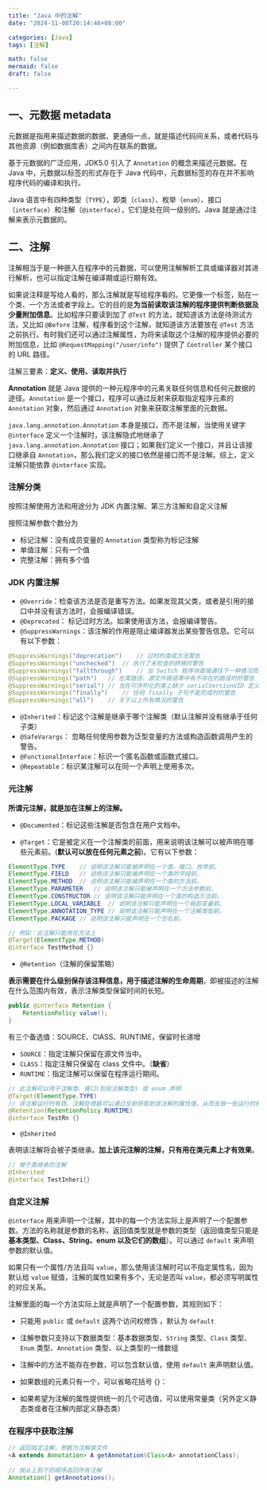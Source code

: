 ```yaml
---
title: "Java 中的注解"
date: "2024-11-08T20:14:46+08:00"

categories: [Java]
tags: [注解]

math: false
mermaid: false
draft: false

---
```


## 一、元数据 metadata

元数据是指用来描述数据的数据，更通俗一点，就是描述代码间关系，或者代码与其他资源（例如数据库表）之间内在联系的数据。

基于元数据的广泛应用，JDK5.0 引入了 `Annotation` 的概念来描述元数据。在 Java 中，元数据以标签的形式存在于 Java 代码中，元数据标签的存在并不影响程序代码的编译和执行。

Java 语言中有四种类型（`TYPE`），即类（`class`）、枚举（`enum`）、接口（`interface`）和注解（`@interface`），它们是处在同一级别的。Java 就是通过注解来表示元数据的。

## 二、注解

注解相当于是一种嵌入在程序中的元数据，可以使用注解解析工具或编译器对其进行解析，也可以指定注解在编译期或运行期有效。

如果说注释是写给人看的，那么注解就是写给程序看的。它更像一个标签，贴在一个类、一个方法或者字段上。它的目的是**为当前读取该注解的程序提供判断依据及少量附加信息**。比如程序只要读到加了 `@Test` 的方法，就知道该方法是待测试方法，又比如 `@Before` 注解，程序看到这个注解，就知道该方法要放在 `@Test` 方法之前执行。有时我们还可以通过注解属性，为将来读取这个注解的程序提供必要的附加信息，比如 `@RequestMapping("/user/info")` 提供了 `Controller` 某个接口的 URL 路径。

注解三要素：**定义、使用、读取并执行** 

**Annotation** 就是 Java 提供的一种元程序中的元素关联任何信息和任何元数据的途径。`Annotation` 是一个接口，程序可以通过反射来获取指定程序元素的 `Annotation` 对象，然后通过 `Annotation` 对象来获取注解里面的元数据。

`java.lang.annotation.Annotation` 本身是接口，而不是注解，当使用关键字 `@interface` 定义一个注解时，该注解隐式地继承了 `java.lang.annotation.Annotation` 接口；如果我们定义一个接口，并且让该接口继承自 `Annotation`，那么我们定义的接口依然是接口而不是注解。综上，定义注解只能依靠 `@interface` 实现。

### 注解分类

按照注解使用方法和用途分为 JDK 内置注解、第三方注解和自定义注解

按照注解参数个数分为

- 标记注解：没有成员变量的 `Annotation` 类型称为标记注解
- 单值注解：只有一个值
- 完整注解：拥有多个值

### JDK 内置注解

- `@Override`：检查该方法是否是重写方法。如果发现其父类，或者是引用的接口中并没有该方法时，会报编译错误。
- `@Deprecated`： 标记过时方法。如果使用该方法，会报编译警告。
- `@SuppressWarnings`：该注解的作用是阻止编译器发出某些警告信息。它可以有以下参数：

```java
@SuppressWarnings("deprecation")	// 过时的类或方法警告
@SuppressWarnings("unchecked")	// 执行了未检查的转换时警告
@SuppressWarnings("fallthrough")	// 当 Switch 程序块直接通往下一种情况而没有 Break 时的警告
@SuppressWarnings("path")	// 在类路径、源文件路径等中有不存在的路径时的警告
@SuppressWarnings("serial")	// 当在可序列化的类上缺少 serialVersionUID 定义时的警告
@SuppressWarnings("finally")	// 任何 finally 子句不能完成时的警告
@SuppressWarnings("all")	// 关于以上所有情况的警告
```

- `@Inherited`：标记这个注解是继承于哪个注解类（默认注解并没有继承于任何子类）
- `@SafeVarargs`： 忽略任何使用参数为泛型变量的方法或构造函数调用产生的警告。
- `@FunctionalInterface`：标识一个匿名函数或函数式接口。
- `@Repeatable`：标识某注解可以在同一个声明上使用多次。

### 元注解

**所谓元注解，就是加在注解上的注解。** 

- `@Documented`：标记这些注解是否包含在用户文档中。

- `@Target`：它是被定义在一个注解类的前面，用来说明该注解可以被声明在哪些元素前。(**默认可以放在任何元素之前**)。它有以下参数：

```java
ElementType.TYPE	// 说明该注解只能被声明在一个类、接口、枚举前。
ElementType.FIELD	// 说明该注解只能被声明在一个类的字段前。
ElementType.METHOD	// 说明该注解只能被声明在一个类的方法前。
ElementType.PARAMETER	// 说明该注解只能被声明在一个方法参数前。
ElementType.CONSTRUCTOR	// 说明该注解只能声明在一个类的构造方法前。
ElementType.LOCAL_VARIABLE	// 说明该注解只能声明在一个局部变量前。　　
ElementType.ANNOTATION_TYPE	// 说明该注解只能声明在一个注解类型前。
ElementType.PACKAGE	// 说明该注解只能声明在一个包名前。
```

```java
// 例如：此注解只能用在方法上
@Target(ElementType.METHOD) 
@interface TestMethod {}
```

- `@Retention`（注解的保留策略）

**表示需要在什么级别保存该注释信息，用于描述注解的生命周期**，即被描述的注解在什么范围内有效，表示注解类型保留时间的长短。

```java
public @interface Retention {
    RetentionPolicy value();
}
```

有三个备选值：SOURCE、ClASS、RUNTIME，保留时长递增

- `SOURCE`：指定注解只保留在源文件当中。
- `CLASS`：指定注解只保留在 class 文件中。（**缺省**）
- `RUNTIME`：指定注解可以保留在程序运行期间。

```java
// 此注解可以用于注解类、接口(包括注解类型) 或 enum 声明
@Target(ElementType.TYPE) 
// 该注解运行时有效。注解处理器可以通过反射获取到该注解的属性值，从而去做一些运行时的逻辑处理
@Retention(RetentionPolicy.RUNTIME)
@interface TestRn {}
```

- `@Inherited` 

表明该注解将会被子类继承。**加上该元注解的注解，只有用在类元素上才有效果**。

```java
// 被子类继承的注解
@Inherited
@interface TestInheri{}
```

### 自定义注解

`@interface` 用来声明一个注解，其中的每一个方法实际上是声明了一个配置参数。方法的名称就是参数的名称，返回值类型就是参数的类型（返回值类型只能是**基本类型、Class、String、enum 以及它们的数组**）。可以通过 `default` 来声明参数的默认值。

如果只有一个属性/方法且叫 `value`，那么使用该注解时可以不指定属性名，因为默认给 `value` 赋值，注解的属性如果有多个，无论是否叫 `value`，都必须写明属性的对应关系。

注解里面的每一个方法实际上就是声明了一个配置参数，其规则如下：

- 只能用 `public` 或 `default` 这两个访问权修饰 ，默认为 `default`
- 注解参数只支持以下数据类型：基本数据类型、`String` 类型、`Class` 类型、`Enum` 类型、`Annotation` 类型、以上类型的一维数组

- 注解中的方法不能存在参数，可以包含默认值，使用 `default` 来声明默认值。
- 如果数组的元素只有一个，可以省略花括号 {}：
- 如果希望为注解的属性提供统一的几个可选值，可以使用常量类（另外定义静态类或者在注解内部定义静态类）

### 在程序中获取注解

```java
// 返回指定注解，参数为注解类文件
<A extends Annotation> A getAnnotation(Class<A> annotationClass);
  
// 按从上到下的顺序返回所有注解
Annotation[] getAnnotations();
```
